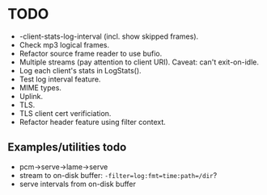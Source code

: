 # TODO

* -client-stats-log-interval (incl. show skipped frames).
* Check mp3 logical frames.
* Refactor source frame reader to use bufio.
* Multiple streams (pay attention to client URI). Caveat: can't exit-on-idle.
* Log each client's stats in LogStats().
* Test log interval feature.
* MIME types.
* Uplink.
* TLS.
* TLS client cert verificiation.
* Refactor header feature using filter context.

## Examples/utilities todo

* pcm->serve->lame->serve
* stream to on-disk buffer: `-filter=log:fmt=time:path=/dir`?
* serve intervals from on-disk buffer
